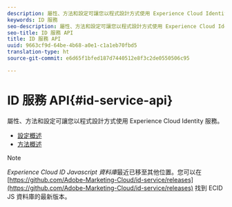 ```yaml
---
description: 屬性、方法和設定可讓您以程式設計方式使用 Experience Cloud Identity 服務。
keywords: ID 服務
seo-description: 屬性、方法和設定可讓您以程式設計方式使用 Experience Cloud Identity 服務。
seo-title: ID 服務 API
title: ID 服務 API
uuid: 9663cf9d-64be-4b68-a0e1-c1a1eb70fbd5
translation-type: ht
source-git-commit: e6d65f1bfed187d7440512e8f3c2de0550506c95

---
```



# ID 服務 API{#id-service-api}

屬性、方法和設定可讓您以程式設計方式使用 Experience Cloud Identity 服務。

* [設定概述](function-vars/function-vars.md)
* [方法概述](get-set/get-set.md)

>[!NOTE]
>
>*Experience Cloud ID Javascript 資料庫*&#x200B;最近已移至其他位置。您可以在 [https://github.com/Adobe-Marketing-Cloud/id-service/releases](https://github.com/Adobe-Marketing-Cloud/id-service/releases) 找到 ECID JS 資料庫的最新版本。

